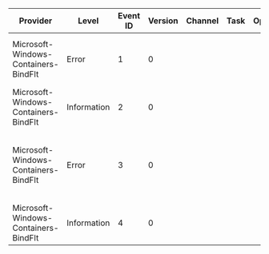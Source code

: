 Provider                              |  Level        |  Event ID  |  Version  |  Channel  |  Task  |  Opcode  |  Keyword  |  Message
--------------------------------------|---------------|------------|-----------|-----------|--------|----------|-----------|-----------------------------------------------------------------------------------------
Microsoft-Windows-Containers-BindFlt  |  Error        |  1         |  0        |           |        |          |           |  BINDFLT filter registratiion failed with error message: {NTStatus}
Microsoft-Windows-Containers-BindFlt  |  Information  |  2         |  0        |           |        |          |           |
Microsoft-Windows-Containers-BindFlt  |  Error        |  3         |  0        |           |        |          |           |  BINDFLT filter failed to attach to volume '{VolumeName}' with error message: {NTStatus}
Microsoft-Windows-Containers-BindFlt  |  Information  |  4         |  0        |           |        |          |           |